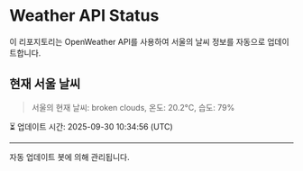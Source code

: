
# Weather API Status

이 리포지토리는 OpenWeather API를 사용하여 서울의 날씨 정보를 자동으로 업데이트합니다.

## 현재 서울 날씨
> 서울의 현재 날씨: broken clouds, 온도: 20.2°C, 습도: 79%

⏳ 업데이트 시간: 2025-09-30 10:34:56 (UTC)

---
자동 업데이트 봇에 의해 관리됩니다.
